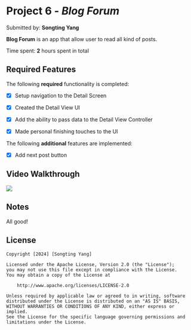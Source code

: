 # Project 6 - *Blog Forum*

Submitted by: **Songting Yang**

**Blog Forum** is an app that allow user to read all kind of posts.

Time spent: **2** hours spent in total

## Required Features

The following **required** functionality is completed:

- [X] Setup navigation to the Detail Screen
- [X] Created the Detail View UI
- [X] Add the ability to pass data to the Detail View Controller
- [X] Made personal finishing touches to the UI


The following **additional** features are implemented:

- [X] Add next post button

## Video Walkthrough

<div>
    <a href="https://www.loom.com/share/dd196b99f93a495ca074a8babb8a9cd3">
      <img style="max-width:300px;" src="https://cdn.loom.com/sessions/thumbnails/dd196b99f93a495ca074a8babb8a9cd3-with-play.gif">
    </a>
  </div>

## Notes

All good!

## License

    Copyright [2024] [Songting Yang]

    Licensed under the Apache License, Version 2.0 (the "License");
    you may not use this file except in compliance with the License.
    You may obtain a copy of the License at

        http://www.apache.org/licenses/LICENSE-2.0

    Unless required by applicable law or agreed to in writing, software
    distributed under the License is distributed on an "AS IS" BASIS,
    WITHOUT WARRANTIES OR CONDITIONS OF ANY KIND, either express or implied.
    See the License for the specific language governing permissions and
    limitations under the License.
